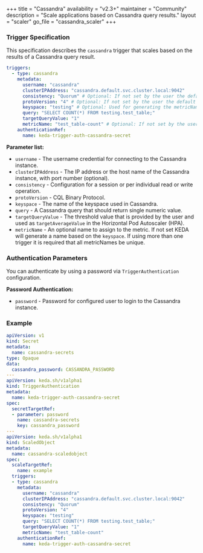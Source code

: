 +++
title = "Cassandra"
availability = "v2.3+"
maintainer = "Community"
description = "Scale applications based on Cassandra query results."
layout = "scaler"
go_file = "cassandra_scaler"
+++

### Trigger Specification

This specification describes the `cassandra` trigger that scales based on the results of a Cassandra query result.

```yaml
triggers:
  - type: cassandra
    metadata:
      username: "cassandra"
      clusterIPAddress: "cassandra.default.svc.cluster.local:9042"
      consistency: "Quorum" # Optional: If not set by the user the default value will be `gocql.One`.
      protoVersion: "4" # Optional: If not set by the user the default value will be `4`.
      keyspace: "testing" # Optional: Used for generating the metricName.
      query: "SELECT COUNT(*) FROM testing.test_table;"
      targetQueryValue: "1"
      metricName: "test_table-count" # Optional: If not set by the user the generated value would be `cassandra-<KEYSPACE>`, or if keyspace is not set either the default value would be just `cassandra`.
    authenticationRef:
      name: keda-trigger-auth-cassandra-secret
```

**Parameter list:**

- `username` - The username credential for connecting to the Cassandra instance.
- `clusterIPAddress` - The IP address or the host name of the Cassandra instance, with port number (optional).
- `consistency` - Configuration for a session or per individual read or write operation.
- `protoVersion` - CQL Binary Protocol.
- `keyspace` - The name of the keyspace used in Cassandra.
- `query` - A Cassandra query that should return single numeric value.
- `targetQueryValue` - The threshold value that is provided by the user and used as `targetAverageValue` in the Horizontal Pod Autoscaler (HPA).
- `metricName` - An optional name to assign to the metric. If not set KEDA will generate a name based on the `keyspace`. If using more than one trigger it is required that all metricNames be unique.

### Authentication Parameters

You can authenticate by using a password via `TriggerAuthentication` configuration.

**Password Authentication:**

- `password` - Password for configured user to login to the Cassandra instance.

### Example

```yaml
apiVersion: v1
kind: Secret
metadata:
  name: cassandra-secrets
type: Opaque
data:
  cassandra_password: CASSANDRA_PASSWORD
---
apiVersion: keda.sh/v1alpha1
kind: TriggerAuthentication
metadata:
  name: keda-trigger-auth-cassandra-secret
spec:
  secretTargetRef:
  - parameter: password
    name: cassandra-secrets
    key: cassandra_password
---
apiVersion: keda.sh/v1alpha1
kind: ScaledObject
metadata:
  name: cassandra-scaledobject
spec:
  scaleTargetRef:
    name: example
  triggers:
  - type: cassandra
    metadata:
      username: "cassandra"
      clusterIPAddress: "cassandra.default.svc.cluster.local:9042"
      consistency: "Quorum"
      protoVersion: "4"
      keyspace: "testing"
      query: "SELECT COUNT(*) FROM testing.test_table;"
      targetQueryValue: "1"
      metricName: "test_table-count"
    authenticationRef:
      name: keda-trigger-auth-cassandra-secret      
```

